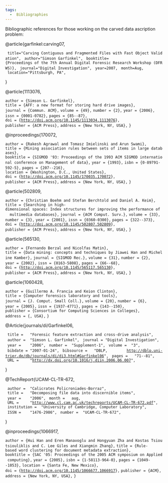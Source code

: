 ```yaml
---
tags:
  -  Bibliographies
---
```

Bibliographic references for those working on the carved data ascription
problem:

<bibtex> @article{garfinkel:carving07,

` title="Carving Contiguous and Fragmented Files with Fast Object Validation",`
` author="Simson Garfinkel",`
` booktitle={Proceedings of the 7th Annual Digital Forensic Research Workshop (DFRWS)},`
` journal="Digital Investigation",`
` year=2007,`
` month=Aug,`
` location="Pittsburgh, PA",`

} </bibtex>

<bibtex> @article{1113076,

`author = {Simson L. Garfinkel},`
`title = {AFF: a new format for storing hard drive images},`
`journal = {Commun. ACM},`
`volume = {49},`
`number = {2},`
`year = {2006},`
`issn = {0001-0782},`
`pages = {85--87},`
`doi = {`[`http://doi.acm.org/10.1145/1113034.1113076`](http://doi.acm.org/10.1145/1113034.1113076)`},`
`publisher = {ACM Press},`
`address = {New York, NY, USA},`
`}`

</bibtex>

<bibtex> @inproceedings{170072,

`author = {Rakesh Agrawal and Tomasz Imielinski and Arun Swami},`
`title = {Mining association rules between sets of items in large databases},`
`booktitle = {SIGMOD '93: Proceedings of the 1993 ACM SIGMOD international conference on Management of data},`
`year = {1993},`
`isbn = {0-89791-592-5},`
`pages = {207--216},`
`location = {Washington, D.C., United States},`
`doi = {`[`http://doi.acm.org/10.1145/170035.170072`](http://doi.acm.org/10.1145/170035.170072)`},`
`publisher = {ACM Press},`
`address = {New York, NY, USA},`
`}`

</bibtex>

<bibtex> @article{502809,

`author = {Christian Boehm and Stefan Berchtold and Daniel A. Keim},`
`title = {Searching in high-dimensional spaces: Index structures for improving the performance of   multimedia databases},`
`journal = {ACM Comput. Surv.},`
`volume = {33},`
`number = {3},`
`year = {2001},`
`issn = {0360-0300},`
`pages = {322--373},`
`doi = {`[`http://doi.acm.org/10.1145/502807.502809`](http://doi.acm.org/10.1145/502807.502809)`},`
`publisher = {ACM Press},`
`address = {New York, NY, USA},`
`}`

</bibtex>

<bibtex> @article{565130,

`author = {Fernando Berzal and Nicolfas Matin},`
`title = {Data mining: concepts and techniques by Jiawei Han and Micheline Kamber},`
`journal = {SIGMOD Rec.},`
`volume = {31},`
`number = {2},`
`year = {2002},`
`issn = {0163-5808},`
`pages = {66--68},`
`doi = {`[`http://doi.acm.org/10.1145/565117.565130`](http://doi.acm.org/10.1145/565117.565130)`},`
`publisher = {ACM Press},`
`address = {New York, NY, USA},`
`}`

</bibtex>

<bibtex> @article{1060428,

`author = {Guillermo A. Francia and Keion Clinton},`
`title = {Computer forensics laboratory and tools},`
`journal = {J. Comput. Small Coll.},`
`volume = {20},`
`number = {6},`
`year = {2005},`
`issn = {1937-4771},`
`pages = {143--150},`
`publisher = {Consortium for Computing Sciences in Colleges},`
`address = {, USA},`
`}`

</bibtex>

<bibtex> @Article{journals/di/Garfinkel06,

` title =   "Forensic feature extraction and cross-drive analysis",`
` author =  "Simson L. Garfinkel",`
` journal = "Digital Investigation",`
` year =    "2006",`
` number =  "Supplement-1",`
` volume =  "3",`
` bibdate = "2007-01-24",`
` bibsource =   "DBLP,`
`        `[`http://dblp.uni-trier.de/db/journals/di/di3.html#Garfinkel06`](http://dblp.uni-trier.de/db/journals/di/di3.html#Garfinkel06)`",`
` pages =   "71--81",`
` URL =     "`[`http://dx.doi.org/10.1016/j.diin.2006.06.007`](http://dx.doi.org/10.1016/j.diin.2006.06.007)`",`

} </bibtex>

<bibtex> @TechReport{UCAM-CL-TR-672,

` author =  "Calicrates Policroniades-Borraz",`
` title =   "Decomposing file data into discernible items",`
` year =    "2006",`
` month =   aug,`
` URL =     "`[`http://www.cl.cam.ac.uk/techreports/UCAM-CL-TR-672.pdf`](http://www.cl.cam.ac.uk/techreports/UCAM-CL-TR-672.pdf)`",`
` institution =  "University of Cambridge, Computer Laboratory",`
` ISSN =    "1476-2986",`
` number =  "UCAM-CL-TR-672",`

} </bibtex>

<bibtex> @inproceedings{1066917,

`author = {Hui Han and Eren Manavoglu and Hongyuan Zha and Kostas Tsioutsiouliklis and C. Lee Giles and Xiangmin Zhang},`
`title = {Rule-based word clustering for document metadata extraction},`
`booktitle = {SAC '05: Proceedings of the 2005 ACM symposium on Applied computing},`
`year = {2005},`
`isbn = {1-58113-964-0},`
`pages = {1049--1053},`
`location = {Santa Fe, New Mexico},`
`doi = {`[`http://doi.acm.org/10.1145/1066677.1066917`](http://doi.acm.org/10.1145/1066677.1066917)`},`
`publisher = {ACM},`
`address = {New York, NY, USA},`
`}`

</bibtex>

